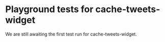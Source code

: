 # Playground tests for cache-tweets-widget
We are still awaiting the first test run for cache-tweets-widget.
